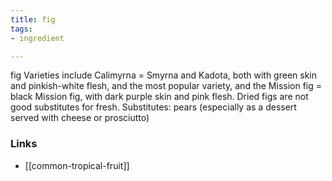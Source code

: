 ```yaml
---
title: fig
tags:
- ingredient

---
```

fig Varieties include Calimyrna = Smyrna and Kadota, both with green skin and pinkish-white flesh, and the most popular variety, and the Mission fig = black Mission fig, with dark purple skin and pink flesh. Dried figs are not good substitutes for fresh. Substitutes: pears (especially as a dessert served with cheese or prosciutto)

### Links

* [[common-tropical-fruit]]
